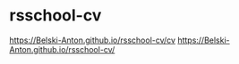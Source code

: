 # rsschool-cv
https://Belski-Anton.github.io/rsschool-cv/cv
https://Belski-Anton.github.io/rsschool-cv/